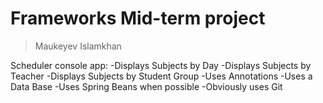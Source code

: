 # Frameworks Mid-term project
>Maukeyev Islamkhan

Scheduler console app:
-Displays Subjects by Day
-Displays Subjects by Teacher
-Displays Subjects by Student Group
-Uses Annotations
-Uses a Data Base
-Uses Spring Beans when possible
-Obviously uses Git
